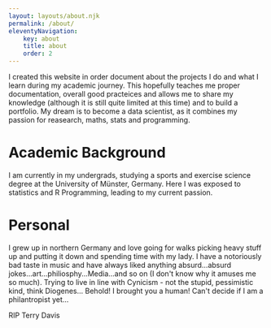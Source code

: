 ```yaml
---
layout: layouts/about.njk
permalink: /about/
eleventyNavigation:
    key: about
    title: about
    order: 2
---
```

I created this website in order document about the projects I do and what I learn during my academic journey. This hopefully teaches me proper documentation, overall good practeices and allows me to share my knowledge (although it is still quite limited at this time) and to build a portfolio. My dream is to become a data scientist, as it combines my passion for reasearch, maths, stats and programming.

# Academic Background
I am currently in my undergrads, studying a sports and exercise science degree at the University of Münster, Germany. Here I was exposed to statistics and R Programming, leading to my current passion.

# Personal
I grew up in northern Germany and love going for walks picking heavy stuff up and putting it down and spending time with my lady. I have a notoriously bad taste in music and have always liked anything absurd...absurd jokes...art...philiosphy...Media...and so on (I don't know why it amuses me so much). Trying to live in line with Cynicism - not the stupid, pessimistic kind, think Diogenes... Behold! I brought you a human! Can't decide if I am a philantropist yet...


RIP Terry Davis
